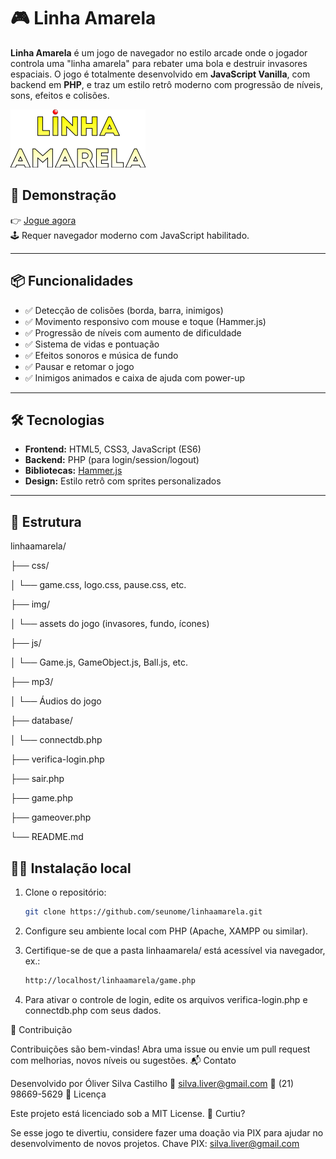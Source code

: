 # 🎮 Linha Amarela

**Linha Amarela** é um jogo de navegador no estilo arcade onde o jogador controla uma "linha amarela" para rebater uma bola e destruir invasores espaciais. O jogo é totalmente desenvolvido em **JavaScript Vanilla**, com backend em **PHP**, e traz um estilo retrô moderno com progressão de níveis, sons, efeitos e colisões.

![screenshot](./img/logo-linhaamarela.png)

## 🚀 Demonstração

👉 [Jogue agora](https://oliver.liveblog365.com/jogos/linhaamarela/)  
🕹️ Requer navegador moderno com JavaScript habilitado.

---

## 📦 Funcionalidades

- ✅ Detecção de colisões (borda, barra, inimigos)
- ✅ Movimento responsivo com mouse e toque (Hammer.js)
- ✅ Progressão de níveis com aumento de dificuldade
- ✅ Sistema de vidas e pontuação
- ✅ Efeitos sonoros e música de fundo
- ✅ Pausar e retomar o jogo
- ✅ Inimigos animados e caixa de ajuda com power-up

---

## 🛠️ Tecnologias

- **Frontend:** HTML5, CSS3, JavaScript (ES6)
- **Backend:** PHP (para login/session/logout)
- **Bibliotecas:** [Hammer.js](https://hammerjs.github.io/)
- **Design:** Estilo retrô com sprites personalizados

---

## 📁 Estrutura

linhaamarela/

├── css/

│ └── game.css, logo.css, pause.css, etc.

├── img/

│ └── assets do jogo (invasores, fundo, ícones)

├── js/

│ └── Game.js, GameObject.js, Ball.js, etc.

├── mp3/

│ └── Áudios do jogo

├── database/

│ └── connectdb.php

├── verifica-login.php

├── sair.php

├── game.php

├── gameover.php

└── README.md

## 🧑‍💻 Instalação local

1. Clone o repositório:
   ```bash
   git clone https://github.com/seunome/linhaamarela.git

2. Configure seu ambiente local com PHP (Apache, XAMPP ou similar).

3. Certifique-se de que a pasta linhaamarela/ está acessível via navegador, ex.:
   ```bash
   http://localhost/linhaamarela/game.php

4. Para ativar o controle de login, edite os arquivos verifica-login.php e connectdb.php com seus dados.

🤝 Contribuição

Contribuições são bem-vindas! Abra uma issue ou envie um pull request com melhorias, novos níveis ou sugestões.
📬 Contato

Desenvolvido por Óliver Silva Castilho
📧 silva.liver@gmail.com
📱 (21) 98669-5629
📝 Licença

Este projeto está licenciado sob a MIT License.
💛 Curtiu?

Se esse jogo te divertiu, considere fazer uma doação via PIX para ajudar no desenvolvimento de novos projetos.
Chave PIX: silva.liver@gmail.com
